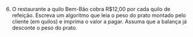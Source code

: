 6. O restaurante a quilo Bem-Bão cobra R$12,00 por cada quilo de refeição.
Escreva um algoritmo que leia o peso do prato montado pelo cliente (em quilos) e imprima o valor a pagar.
Assuma que a balança já desconte o peso do prato.